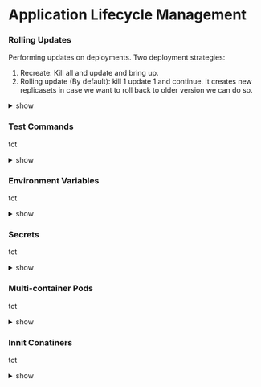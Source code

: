 # Application Lifecycle Management

### Rolling Updates

Performing updates on deployments. Two deployment strategies:

1) Recreate: Kill all and update and bring up.
2) Rolling update (By default): kill 1 update 1 and continue. It creates new replicasets in case we want to roll back to older version we can do so.

<details><summary>show</summary>
<p>
  
```bash
kubectl rollout status deployment/ myapp deployment                       (Create)       
kubectl rollout history deployment/ myapp deployment                      (Get)  
kubectl create f deployment definition.yml                                (Update)
kubectl get deployments                                                 
kubectl apply f deployment definition.yml                                 (Status)
kubectl set image deployment/ myapp deployment nginx =nginx:1.9.1      
kubectl rollout undo deployment/ myapp deployment                         (Rollback)
```

</p>
</details>

### Test Commands

tct

<details><summary>show</summary>
<p>
  
```bash
k logs webapp-1
```

</p>
</details>

### Environment Variables

tct

<details><summary>show</summary>
<p>
  
```bash
k logs webapp-1
```

</p>
</details>

### Secrets

tct

<details><summary>show</summary>
<p>
  
```bash
k logs webapp-1
```

</p>
</details>

### Multi-container Pods

tct

<details><summary>show</summary>
<p>
  
```bash
k logs webapp-1
```

</p>
</details>

### Innit Conatiners

tct

<details><summary>show</summary>
<p>
  
```bash
k logs webapp-1
```

</p>
</details>


